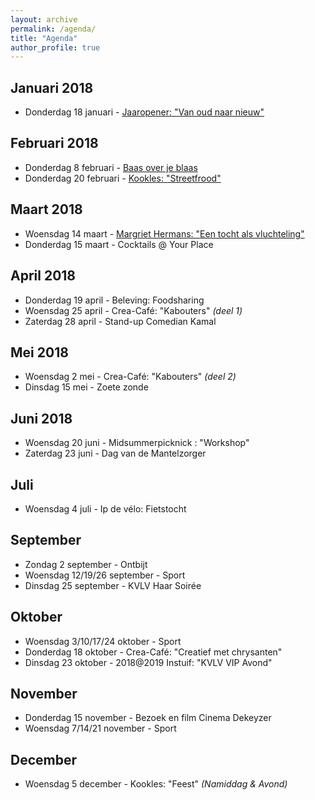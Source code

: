 ```yaml
---
layout: archive
permalink: /agenda/
title: "Agenda"
author_profile: true
---
```


## Januari 2018
- Donderdag 18 januari - [Jaaropener: "Van oud naar nieuw"](/assets/media/agenda/2018-01-18-jaaropener.png)

## Februari 2018
- Donderdag 8 februari - [Baas over je blaas](/assets/media/agenda/2018-01-18-baas-over-je-blaas.jpg)
- Donderdag 20 februari - [Kookles: "Streetfrood"](/assets/media/agenda/2018-20-02-Streetfood.jpg)

## Maart 2018
- Woensdag 14 maart - [Margriet Hermans: "Een tocht als vluchteling"](/assets/media/agenda/2018-03-14-margriet-hermans.jpg)
- Donderdag 15 maart - Cocktails @ Your Place

## April 2018
- Donderdag 19 april - Beleving: Foodsharing
- Woensdag 25 april - Crea-Café: "Kabouters" _(deel 1)_
- Zaterdag 28 april - Stand-up Comedian Kamal

## Mei 2018
- Woensdag 2 mei - Crea-Café: "Kabouters" _(deel 2)_
- Dinsdag 15 mei - Zoete zonde

## Juni 2018
- Woensdag 20 juni - Midsummerpicknick : "Workshop"
- Zaterdag 23 juni - Dag van de Mantelzorger

## Juli
- Woensdag 4 juli - Ip de vélo: Fietstocht

## September
- Zondag 2 september - Ontbijt
- Woensdag 12/19/26 september - Sport
- Dinsdag 25 september - KVLV Haar Soirée

## Oktober
- Woensdag 3/10/17/24 oktober - Sport
- Donderdag 18 oktober - Crea-Café: "Creatief met chrysanten"
- Dinsdag 23 oktober - 2018@2019 Instuif: "KVLV VIP Avond"

## November
- Donderdag 15 november - Bezoek en film Cinema Dekeyzer
- Woensdag 7/14/21 november - Sport

## December
- Woensdag 5 december - Kookles: "Feest" _(Namiddag & Avond)_